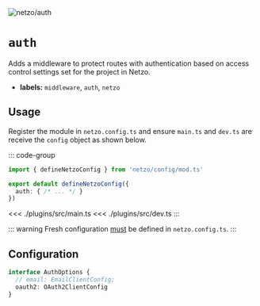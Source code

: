 <script setup lang="ts">
import ChipSimple from '@theme/components/ChipSimple.vue'
</script>

<img src="https://raw.githubusercontent.com/netzo/netzo/main/assets/auth.svg" alt="netzo/auth" class="mb-5 w-75px">

# `auth` <ChipSimple chip="soon" />

Adds a middleware to protect routes with authentication based on access control settings set for the project in Netzo.

- **labels:** `middleware`, `auth`, `netzo`

## Usage

Register the module in `netzo.config.ts` and ensure `main.ts` and `dev.ts` are receive the `config` object as shown below.

::: code-group
```ts [netzo.config.ts]
import { defineNetzoConfig } from 'netzo/config/mod.ts'

export default defineNetzoConfig({
  auth: { /* ... */ }
})
```
<<< ./plugins/src/main.ts
<<< ./plugins/src/dev.ts
:::

::: warning Fresh configuration [must](https://fresh.deno.dev/docs/concepts/ahead-of-time-builds#migrating-existing-projects-with-plugins) be defined in `netzo.config.ts`.
:::

## Configuration

```ts
interface AuthOptions {
  // email: EmailClientConfig;
  oauth2: OAuth2ClientConfig
}
```
